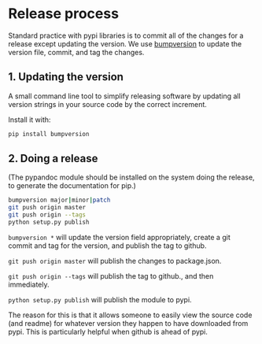 # Release process

Standard practice with pypi libraries is to commit all of the changes for a release except updating the version. We use [bumpversion] to update the version file, commit, and tag the changes.

## 1. Updating the version

A small command line tool to simplify releasing software by updating all version strings in your source code by the correct increment.

Install it with:

```bash
pip install bumpversion
```

## 2. Doing a release

(The pypandoc module should be installed on the system doing the release, to generate the documentation for pip.)

```sh
bumpversion major|minor|patch
git push origin master
git push origin --tags
python setup.py publish
```

`bumpversion *` will update the version field appropriately, create a git commit and tag for the version, and publish the tag to github.

`git push origin master` will publish the changes to package.json.

`git push origin --tags` will publish the tag to github., and then immediately.

`python setup.py publish` will publish the module to pypi.

The reason for this is that it allows someone to easily view the source code (and readme) for whatever version they happen to have downloaded from pypi. This is particularly helpful when github is ahead of pypi.

[bumpversion]: https://pypi.python.org/pypi/bumpversion
